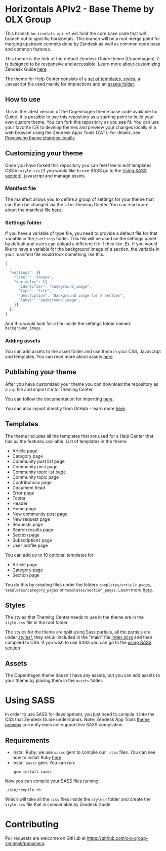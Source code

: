 # Horizontals APIv2 - Base Theme by OLX Group

This branch `horizontals-api-v2` will hold the core base code that will branch out
to specific horizontals. This branch will be a root merge point for merging upstream
commits done by Zendesk as well as common code base and common features.

This theme is the fork of the default Zendesk Guide theme (Copenhagen). It is
designed to be responsive and accessible.
Learn more about customizing Zendesk Guide
[here](https://support.zendesk.com/hc/en-us/sections/206670747).

The theme for Help Center consists of a [set of templates](#templates),
[styles](#styles), a Javascript file used mainly for interactions and
an [assets folder](#assets).

## How to use

This is the latest version of the Copenhagen theme base code available for Guide.
It is possible to use this repository as a starting point to build your own
custom theme. You can fork this repository as you see fit.
You can use your favorite IDE to develop themes and preview your changes locally
in a web browser using the Zendesk Apps Tools (ZAT). For details,
see [Previewing theme changes locally](https://support.zendesk.com/hc/en-us/articles/115014810447).

## Customizing your theme

Once you have forked this repository you can feel free to edit templates,
CSS in `style.css` (if you would like to use SASS go to the [Using SASS section](#using-sass)), javascript and manage assets.

### Manifest file

The manifest allows you to define a group of settings for your theme that can
then be changed via the UI in Theming Center.
You can read more about the manifest file [here](https://support.zendesk.com/hc/en-us/articles/115012547687).

### Settings folder

If you have a variable of type file, you need to provide a default file for that
variable in the `/settings` folder. This file will be used on the settings panel
by default and users can upload a different file if they like.
Ex.
If you would like to have a variable for the background image of a section, the
variable in your manifest file would look something like this:

```js
{
  ...
  "settings": [{
    "label": "Images",
    "variables": [{
      "identifier": "background_image",
      "type": "file",
      "description": "Background image for X section",
      "label": "Background image",
    }]
  }]
}

```

And this would look for a file inside the settings folder named: `background_image`

### Adding assets

You can add assets to the asset folder and use them in your CSS, Javascript and templates.
You can read more about assets [here](https://support.zendesk.com/hc/en-us/articles/115012399428)

## Publishing your theme

After you have customized your theme you can download the repository as a `zip`
file and import it into Theming Center.

You can follow the documentation for importing [here](https://support.zendesk.com/hc/en-us/articles/115012794168).

You can also import directly from GitHub - learn more [here](https://support.zendesk.com/hc/en-us/community/posts/360004400007).

## Templates

The theme includes all the templates that are used for a Help Center that
has _all_ the features available.
List of templates in the theme:

-   Article page
-   Category page
-   Community post list page
-   Community post page
-   Community topic list page
-   Community topic page
-   Contributions page
-   Document head
-   Error page
-   Footer
-   Header
-   Home page
-   New community post page
-   New request page
-   Requests page
-   Search results page
-   Section page
-   Subscriptions page
-   User profile page

You can add up to 10 optional templates for:

-   Article page
-   Category page
-   Section page

You do this by creating files under the folders `templates/article_pages`,
`templates/category_pages` or `templates/section_pages`.
Learn more [here](https://support.zendesk.com/hc/en-us/articles/360001948367).

## Styles

The styles that Theming Center needs to use in the theme are in the `style.css`
file in the root folder.

The styles for the theme are split using Sass partials, all the partials are
under [styles/](/blob/master/styles/), they are all included in the "main"
file [index.scss](/blob/master/styles/index.scss) and then compiled to CSS.
If you wish to use SASS you can go to the [using SASS section](#using-sass)

## Assets

The Copenhagen theme doesn't have any assets, but you can add assets to your
theme by placing them in the `assets` folder.

# Using SASS

In order to use SASS for development, you just need to compile it into the CSS
that Zendesk Guide understands.
Note: Zendesk App Tools [theme preview](#publishing-your-theme) currently does
not support live SASS compilation.

## Requirements

-   Install Ruby, we use `sassc` gem to compile our `.scss` files. You can see how to install Ruby [here](https://www.ruby-lang.org/en/documentation/installation/).
-   Install `sassc` gem. You can run:

```
    gem install sassc
```

Now you can compile your SASS files running:

```
./bin/compile.rb
```

Which will take all the `scss` files inside the `styles/` folder and create the
`style.css` file that is consumable by Zendesk Guide.

# Contributing

Pull requests are welcome on GitHub at https://github.com/olx-group-zendesk/panamera.
